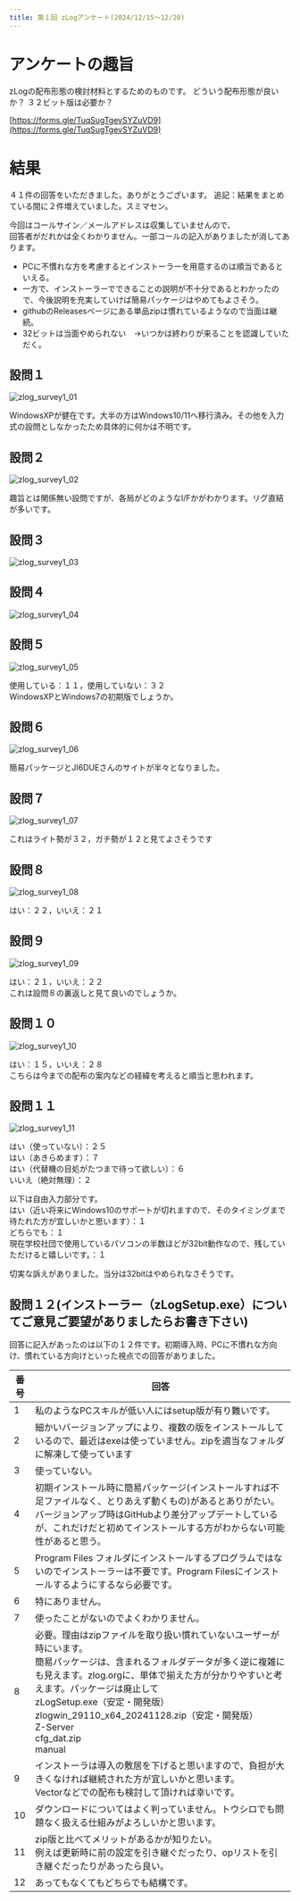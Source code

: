 ```yaml
---
title: 第１回 zLogアンケート(2024/12/15～12/20)
---
```


# アンケートの趣旨

zLogの配布形態の検討材料とするためのものです。
どういう配布形態が良いか？
３２ビット版は必要か？

[https://forms.gle/TuqSugTgevSYZuVD9](https://forms.gle/TuqSugTgevSYZuVD9)

# 結果

４１件の回答をいただきました。ありがとうございます。
追記：結果をまとめている間に２件増えていました。スミマセン。
  
今回はコールサイン／メールアドレスは収集していませんので、  
回答者がだれかは全くわかりません。一部コールの記入がありましたが消してあります。  
  
* PCに不慣れな方を考慮するとインストーラーを用意するのは順当であるといえる。  
* 一方で、インストーラーでできることの説明が不十分であるとわかったので、今後説明を充実していけば簡易パッケージはやめてもよさそう。
* githubのReleasesページにある単品zipは慣れているようなので当面は継続。
* 32ビットは当面やめられない　→いつかは終わりが来ることを認識していただく。  

## 設問１

![zlog_survey1_01](https://github.com/user-attachments/assets/3efbf10c-501a-4695-a5db-9e64512a047a)

WindowsXPが健在です。大半の方はWindows10/11へ移行済み。その他を入力式の設問としなかったため具体的に何かは不明です。  

## 設問２

![zlog_survey1_02](https://github.com/user-attachments/assets/6c3defdc-6b49-4d65-9656-396b1177e426)

趣旨とは関係無い設問ですが、各局がどのようなI/Fかがわかります。リグ直結が多いです。  

## 設問３

![zlog_survey1_03](https://github.com/user-attachments/assets/d999ce74-2f75-40b5-90e5-4ab5499943d1)

## 設問４

![zlog_survey1_04](https://github.com/user-attachments/assets/d224c4e9-d6a8-44e5-8f2a-ae51b91612a7)

## 設問５

![zlog_survey1_05](https://github.com/user-attachments/assets/c88674ad-31c9-4a15-ab9e-18d71699992a)

使用している：１１，使用していない：３２  
WindowsXPとWindows7の初期版でしょうか。  

## 設問６

![zlog_survey1_06](https://github.com/user-attachments/assets/3aeba561-5a08-4cb5-952b-15711ecb9d18)

簡易パッケージとJI6DUEさんのサイトが半々となりました。  

## 設問７

![zlog_survey1_07](https://github.com/user-attachments/assets/08327f94-0ca9-4fa3-9a9f-ad1057f12e5e)

これはライト勢が３２，ガチ勢が１２と見てよさそうです  

## 設問８

![zlog_survey1_08](https://github.com/user-attachments/assets/31c4be0a-f71d-4423-a91c-bf44d351f3bd)

はい：２２，いいえ：２１  

## 設問９

![zlog_survey1_09](https://github.com/user-attachments/assets/a79069f7-7ee6-4e85-9e77-fb07d0d4c65b)

はい：２１，いいえ：２２  
これは設問８の裏返しと見て良いのでしょうか。  

## 設問１０

![zlog_survey1_10](https://github.com/user-attachments/assets/7f2eeba0-5995-4765-a6ff-2c1a5718e31e)

はい：１５，いいえ：２８  
こちらは今までの配布の案内などの経緯を考えると順当と思われます。

## 設問１１

![zlog_survey1_11](https://github.com/user-attachments/assets/a8611124-66b2-415f-a692-f4baa91d59e6)

はい（使っていない）：２５  
はい（あきらめます）：７  
はい（代替機の目処がたつまで待って欲しい）：６  
いいえ（絶対無理）：２  
  
以下は自由入力部分です。  
はい（近い将来にWindows10のサポートが切れますので、そのタイミングまで待たれた方が宜しいかと思います）：１  
どちらでも：１  
現在学校社団で使用しているパソコンの半数ほどが32bit動作なので、残していただけると嬉しいです。：１  

切実な訴えがありました。当分は32bitはやめられなさそうです。  

## 設問１２(インストーラー（zLogSetup.exe）についてご意見ご要望がありましたらお書き下さい)

回答に記入があったのは以下の１２件です。初期導入時、PCに不慣れな方向け、慣れている方向けといった視点での回答がありました。  

|番号|回答|
| --- | --- |
|1|私のようなPCスキルが低い人にはsetup版が有り難いです。|
|2|細かいバージョンアップにより、複数の版をインストールしているので、最近はexeは使っていません。zipを適当なフォルダに解凍して使っています|
|3|使っていない。|
|4|初期インストール時に簡易パッケージ(インストールすれば不足ファイルなく、とりあえず動くもの)があるとありがたい。バージョンアップ時はGitHubより差分アップデートしているが、これだけだと初めてインストールする方がわからない可能性があると思う。|
|5|Program Files フォルダにインストールするプログラムではないのでインストーラーは不要です。Program Filesにインストールするようにするなら必要です。|
|6|特にありません。|
|7|使ったことがないのでよくわかりません。|
|8|必要。理由はzipファイルを取り扱い慣れていないユーザーが時にいます。<br>簡易パッケージは、含まれるフォルダデータが多く逆に複雑にも見えます。zlog.orgに、単体で揃えた方が分かりやすいと考えます。パッケージは廃止して<br>zLogSetup.exe（安定・開発版）<br>zlogwin_29110_x64_20241128.zip（安定・開発版）<br>Z-Server<br>cfg_dat.zip<br>manual<br>|
|9|インストーラは導入の敷居を下げると思いますので、負担が大きくなければ継続された方が宜しいかと思います。<br>Vectorなどでの配布も検討して頂ければ幸いです。|
|10|ダウンロードについてはよく判っていません。トウシロでも問題なく扱える仕組みがよろしいかと思います。|
|11|zip版と比べてメリットがあるかが知りたい。<br>例えば更新時に前の設定を引き継ぐだったり、opリストを引き継ぐだったりがあったら良い。|
|12|あってもなくてもどちらでも結構です。|


